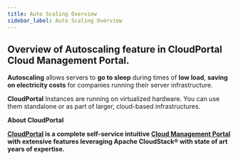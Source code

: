 ```yaml
---
title: Auto Scaling Overview
sidebar_label: Auto Scaling Overview
---
```


## Overview of Autoscaling feature in CloudPortal Cloud Management Portal.

**Autoscaling** allows servers to **go to sleep** during times of **low load**, **saving on electricity costs** for companies running their server infrastructure.

**CloudPortal** Instances are running on virtualized hardware. You can use them standalone or as part of larger, cloud-based infrastructures.

**About CloudPortal**

**[CloudPortal](https://www.youtube.com/watch?v=nyV8oE3dfXs) is a complete self-service intuitive [Cloud Management Portal](https://www.CloudPortal.com/) with extensive features leveraging Apache CloudStack® with state of art years of expertise.**
